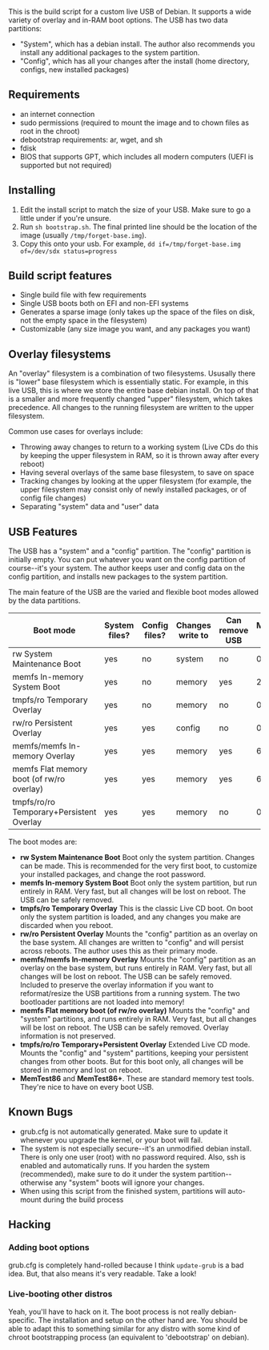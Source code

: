 This is the build script for a custom live USB of Debian. It supports a wide variety of overlay and in-RAM boot options. The USB has two data partitions:
- "System", which has a debian install. The author also recommends you install any additional packages to the system partition.
- "Config", which has all your changes after the install (home directory, configs, new installed packages)

## Requirements

- an internet connection
- sudo permissions (required to mount the image and to chown files as root in the chroot)
- debootstrap requirements: ar, wget, and sh
- fdisk
- BIOS that supports GPT, which includes all modern computers (UEFI is supported but not required)

## Installing

1. Edit the install script to match the size of your USB. Make sure to go a little under if you're unsure.
2. Run `sh bootstrap.sh`. The final printed line should be the location of the image (usually `/tmp/forget-base.img`).
3. Copy this onto your usb. For example, `dd if=/tmp/forget-base.img of=/dev/sdx status=progress`

## Build script features

- Single build file with few requirements
- Single USB boots both on EFI and non-EFI systems
- Generates a sparse image (only takes up the space of the files on disk, not the empty space in the filesystem)
- Customizable (any size image you want, and any packages you want)

## Overlay filesystems

An "overlay" filesystem is a combination of two filesystems. Ususally there is "lower" base filesystem which is essentially static. For example, in this live USB, this is where we store the entire base debian install. On top of that is a smaller and more frequently changed "upper" filesystem, which takes precedence. All changes to the running filesystem are written to the upper filesystem.

Common use cases for overlays include:
- Throwing away changes to return to a working system (Live CDs do this by keeping the upper filesystem in RAM, so it is thrown away after every reboot)
- Having several overlays of the same base filesystem, to save on space
- Tracking changes by looking at the upper filesystem (for example, the upper filesystem may consist only of newly installed packages, or of config file changes)
- Separating "system" data and "user" data

## USB Features

The USB has a "system" and a "config" partition. The "config" partition is initially empty. You can put whatever you want on the config partition of course--it's your system. The author keeps user and config data on the config partition, and installs new packages to the system partition.

The main feature of the USB are the varied and flexible boot modes allowed by the data partitions.

|Boot mode                                 |System files?|Config files?|Changes write to|Can remove USB|Memory use|/ is   |
|------------------------------------------|-------------|-------------|----------------|--------------|----------|-------|
|rw System Maintenance Boot                |yes          |no           |system          |no            |0.25G     |ext4   |
|memfs In-memory System Boot               |yes          |no           |memory          |yes           |2.25G     |tmpfs  |
|tmpfs/ro Temporary Overlay                |yes          |no           |memory          |no            |0.25G     |overlay|
|rw/ro Persistent Overlay                  |yes          |yes          |config          |no            |0.25G     |overlay|
|memfs/memfs In-memory Overlay             |yes          |yes          |memory          |yes           |6.25G     |overlay|
|memfs Flat memory boot (of rw/ro overlay) |yes          |yes          |memory          |yes           |6.25G     |tmpfs  |
|tmpfs/ro/ro Temporary+Persistent Overlay  |yes          |yes          |memory          |no            |0.25G     |overlay|

The boot modes are:
- **rw System Maintenance Boot** Boot only the system partition. Changes can be made. This is recommended for the very first boot, to customize your installed packages, and change the root password.
- **memfs In-memory System Boot** Boot only the system partition, but run entirely in RAM. Very fast, but all changes will be lost on reboot. The USB can be safely removed.
- **tmpfs/ro Temporary Overlay** This is the classic Live CD boot. On boot only the system partition is loaded, and any changes you make are discarded when you reboot.
- **rw/ro Persistent Overlay** Mounts the "config" partition as an overlay on the base system. All changes are written to "config" and will persist across reboots. The author uses this as their primary mode.
- **memfs/memfs In-memory Overlay** Mounts the "config" partition as an overlay on the base system, but runs entirely in RAM. Very fast, but all changes will be lost on reboot. The USB can be safely removed. Included to preserve the overlay information if you want to reformat/resize the USB partitions from a running system. The two bootloader partitions are not loaded into memory!
- **memfs Flat memory boot (of rw/ro overlay)** Mounts the "config" and "system" partitions, and runs entirely in RAM. Very fast, but all changes will be lost on reboot. The USB can be safely removed. Overlay information is not preserved.
- **tmpfs/ro/ro Temporary+Persistent Overlay** Extended Live CD mode. Mounts the "config" and "system" partitions, keeping your persistent changes from other boots. But for this boot only, all changes will be stored in memory and lost on reboot.
- **MemTest86** and **MemTest86+**. These are standard memory test tools. They're nice to have on every boot USB.

## Known Bugs

- grub.cfg is not automatically generated. Make sure to update it whenever you upgrade the kernel, or your boot will fail.
- The system is not especially secure--it's an unmodified debian install. There is only one user (root) with no password required. Also, ssh is enabled and automatically runs. If you harden the system (recommended), make sure to do it under the system partition--otherwise any "system" boots will ignore your changes.
- When using this script from the finished system, partitions will auto-mount during the build process

## Hacking
### Adding boot options
grub.cfg is completely hand-rolled because I think `update-grub` is a bad idea. But, that also means it's very readable. Take a look!

### Live-booting other distros
Yeah, you'll have to hack on it. The boot process is not really debian-specific. The installation and setup on the other hand are. You should be able to adapt this to something similar for any distro with some kind of chroot bootstrapping process (an equivalent to 'debootstrap' on debian).
